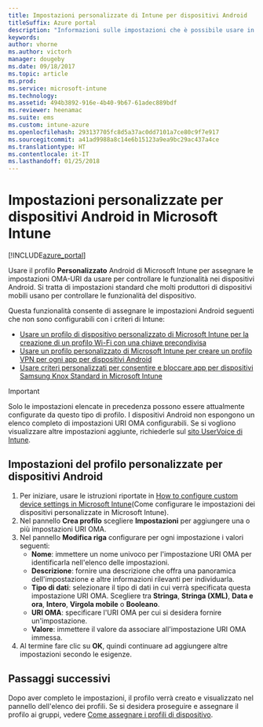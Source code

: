 ```yaml
---
title: Impostazioni personalizzate di Intune per dispositivi Android
titleSuffix: Azure portal
description: "Informazioni sulle impostazioni che è possibile usare in un profilo personalizzato Android.\""
keywords: 
author: vhorne
ms.author: victorh
manager: dougeby
ms.date: 09/18/2017
ms.topic: article
ms.prod: 
ms.service: microsoft-intune
ms.technology: 
ms.assetid: 494b3892-916e-4b40-9b67-61adec889bdf
ms.reviewer: heenamac
ms.suite: ems
ms.custom: intune-azure
ms.openlocfilehash: 293137705fc8d5a37ac0dd7101a7ce80c9f7e917
ms.sourcegitcommit: a41ad9988a8c14e6b15123a9ea9bc29ac437a4ce
ms.translationtype: HT
ms.contentlocale: it-IT
ms.lasthandoff: 01/25/2018
---
```

# <a name="custom-settings-for-android-devices-in-microsoft-intune"></a>Impostazioni personalizzate per dispositivi Android in Microsoft Intune

[!INCLUDE[azure_portal](./includes/azure_portal.md)]

Usare il profilo **Personalizzato** Android di Microsoft Intune per assegnare le impostazioni OMA-URI da usare per controllare le funzionalità nei dispositivi Android. Si tratta di impostazioni standard che molti produttori di dispositivi mobili usano per controllare le funzionalità del dispositivo.

Questa funzionalità consente di assegnare le impostazioni Android seguenti che non sono configurabili con i criteri di Intune:

- [Usare un profilo di dispositivo personalizzato di Microsoft Intune per la creazione di un profilo Wi-Fi con una chiave precondivisa](/intune/wi-fi-profile-shared-key)
- [Usare un profilo personalizzato di Microsoft Intune per creare un profilo VPN per ogni app per dispositivi Android](/intune/android-pulse-secure-per-app-vpn)
- [Usare criteri personalizzati per consentire e bloccare app per dispositivi Samsung Knox Standard in Microsoft Intune](/intune/samsung-knox-apps-allow-block)

>[!IMPORTANT]
>Solo le impostazioni elencate in precedenza possono essere attualmente configurate da questo tipo di profilo. I dispositivi Android non espongono un elenco completo di impostazioni URI OMA configurabili. Se si vogliono visualizzare altre impostazioni aggiunte, richiederle sul [sito UserVoice di Intune](https://microsoftintune.uservoice.com/forums/291681-ideas).

## <a name="custom-profile-settings-for-android-devices"></a>Impostazioni del profilo personalizzate per dispositivi Android

1. Per iniziare, usare le istruzioni riportate in [How to configure custom device settings in Microsoft Intune](custom-settings-configure.md)(Come configurare le impostazioni dei dispositivi personalizzate in Microsoft Intune).
2. Nel pannello **Crea profilo** scegliere **Impostazioni** per aggiungere una o più impostazioni URI OMA.
3. Nel pannello **Modifica riga** configurare per ogni impostazione i valori seguenti:
    - **Nome**: immettere un nome univoco per l'impostazione URI OMA per identificarla nell'elenco delle impostazioni.
    - **Descrizione**: fornire una descrizione che offra una panoramica dell'impostazione e altre informazioni rilevanti per individuarla.
    - **Tipo di dati**: selezionare il tipo di dati in cui verrà specificata questa impostazione URI OMA. Scegliere tra **Stringa**, **Stringa (XML)**, **Data e ora**, **Intero**, **Virgola mobile** o **Booleano**.
    - **URI OMA**: specificare l'URI OMA per cui si desidera fornire un'impostazione.
    - **Valore**: immettere il valore da associare all'impostazione URI OMA immessa.
4. Al termine fare clic su **OK**, quindi continuare ad aggiungere altre impostazioni secondo le esigenze.

## <a name="next-steps"></a>Passaggi successivi

Dopo aver completo le impostazioni, il profilo verrà creato e visualizzato nel pannello dell'elenco dei profili. Se si desidera proseguire e assegnare il profilo ai gruppi, vedere [Come assegnare i profili di dispositivo](device-profile-assign.md).




